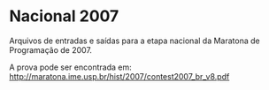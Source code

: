 Nacional 2007
=============

Arquivos de entradas e saídas para a etapa nacional da Maratona
de Programação de 2007.

A prova pode ser encontrada em:
<http://maratona.ime.usp.br/hist/2007/contest2007_br_v8.pdf>
